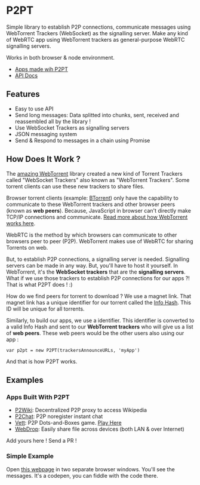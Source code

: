# P2PT

Simple library to establish P2P connections, communicate messages using WebTorrent Trackers (WebSocket) as the signalling server. Make any kind of WebRTC app using WebTorrent trackers as general-purpose WebRTC signalling servers.

Works in both browser & node environment.

* [Apps made wih P2PT](#examples)
* [API Docs](https://github.com/subins2000/p2pt/blob/master/api-docs.md)

## Features

* Easy to use API
* Send long messages: Data splitted into chunks, sent, received and reassembled all by the library !
* Use WebSocket Trackers as signalling servers
* JSON messaging system
* Send & Respond to messages in a chain using Promise

## How Does It Work ?

The [amazing WebTorrent](https://webtorrent.io/) library created a new kind of Torrent Trackers called "WebSocket Trackers" also known as "WebTorrent Trackers". Some torrent clients can use these new trackers to share files.

Browser torrent clients (example: [BTorrent](https://btorrent.xyz/)) only have the capability to communicate to these WebTorrent trackers and other browser peers (known as **web peers**). Because, JavaScript in browser can't directly make TCP/IP connections and communicate. [Read more about how WebTorrent works here](https://github.com/webtorrent/webtorrent/).

WebRTC is the method by which browsers can communicate to other browsers peer to peer (P2P). WebTorrent makes use of WebRTC for sharing Torrents on web.

But, to establish P2P connections, a signalling server is needed. Signalling servers can be made in any way. But, you'll have to host it yourself. In WebTorrent, it's the **WebSocket trackers** that are the **signalling servers**. What if we use those trackers to establish P2P connections for our apps ?! That is what P2PT does ! :)

How do we find peers for torrent to download ? We use a magnet link. That magnet link has a unique identifier for our torrent called the [Info Hash](https://en.wikipedia.org/wiki/Magnet_URI_scheme#URN,_containing_hash_(xt)). This ID will be unique for all torrents.

Similarly, to build our apps, we use a identifier. This identifier is converted to a valid Info Hash and sent to our **WebTorrent trackers** who will give us a list of **web peers**. These web peers would be the other users also using our app :

```
var p2pt = new P2PT(trackersAnnounceURLs, 'myApp')
```

And that is how P2PT works.

## Examples

### Apps Built With P2PT

* [P2Wiki](//github.com/subins2000/p2wiki): Decentralized P2P proxy to access Wikipedia
* [P2Chat](//github.com/subins2000/p2chat): P2P noregister instant chat
* [Vett](//github.com/subins2000/vett): P2P Dots-and-Boxes game. [Play Here](//vett.space)
* [WebDrop](//github.com/subins2000/WebDrop): Easily share file across devices (both LAN & over Internet)

Add yours here ! Send a PR !

### Simple Example

Open [this webpage](https://codepen.io/subins2000/pen/MWKwRYJ) in two separate browser windows. You'll see the messages. It's a codepen, you can fiddle with the code there.